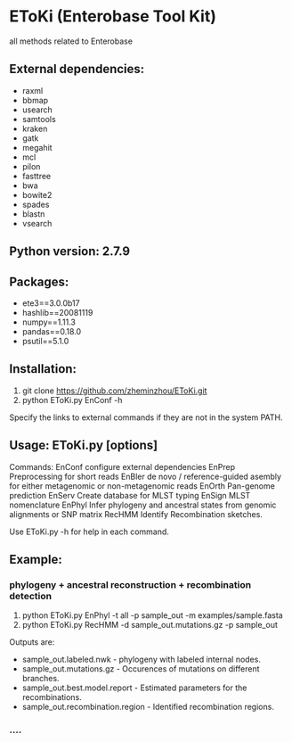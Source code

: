 # EToKi (Enterobase Tool Kit)
all methods related to Enterobase

## External dependencies:
* raxml
* bbmap
* usearch
* samtools
* kraken
* gatk
* megahit
* mcl
* pilon
* fasttree
* bwa
* bowite2
* spades
* blastn
* vsearch


## Python version: 2.7.9

## Packages:
* ete3==3.0.0b17
* hashlib==20081119
* numpy==1.11.3
* pandas==0.18.0
* psutil==5.1.0

## Installation: 
1. git clone https://github.com/zheminzhou/EToKi.git
2. python EToKi.py EnConf -h

Specify the links to external commands if they are not in the system PATH. 

## Usage:   EToKi.py <command> [options]

Commands:
  EnConf            configure external dependencies
  EnPrep            Preprocessing for short reads
  EnBler            de novo / reference-guided asembly for either metagenomic or non-metagenomic reads
  EnOrth            Pan-genome prediction
  EnServ            Create database for MLST typing
  EnSign            MLST nomenclature
  EnPhyl            Infer phylogeny and ancestral states from genomic alignments or SNP matrix
  RecHMM            Identify Recombination sketches.

Use EToKi.py <command> -h for help in each command.


## Example: 

### phylogeny + ancestral reconstruction + recombination detection

1. python EToKi.py EnPhyl -t all -p sample_out -m examples/sample.fasta
2. python EToKi.py RecHMM -d sample_out.mutations.gz -p sample_out

Outputs are:

* sample_out.labeled.nwk - phylogeny with labeled internal nodes. 
* sample_out.mutations.gz - Occurences of mutations on different branches. 
* sample_out.best.model.report - Estimated parameters for the recombinations. 
* sample_out.recombination.region - Identified recombination regions. 

### ....
